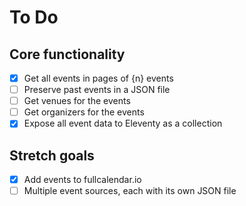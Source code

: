 # To Do

## Core functionality

- [X] Get all events in pages of {n} events
- [ ] Preserve past events in a JSON file
- [ ] Get venues for the events
- [ ] Get organizers for the events
- [X] Expose all event data to Eleventy as a collection

## Stretch goals

- [X] Add events to fullcalendar.io
- [ ] Multiple event sources, each with its own JSON file
